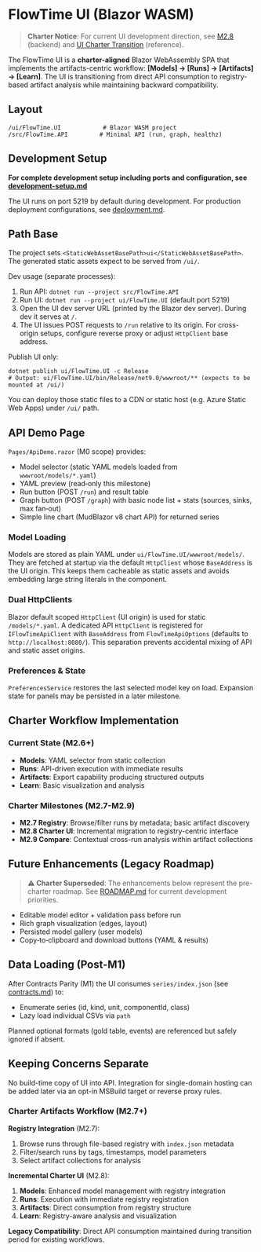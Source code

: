 # FlowTime UI (Blazor WASM)

> **Charter Notice**: For current UI development direction, see [M2.8](../milestones/M2.8.md) (backend) and [UI Charter Transition](../transitions/UI-M2.6-CHARTER-TRANSITION.md) (reference).

The FlowTime UI is a **charter-aligned** Blazor WebAssembly SPA that implements the artifacts-centric workflow: **[Models] → [Runs] → [Artifacts] → [Learn]**. The UI is transitioning from direct API consumption to registry-based artifact analysis while maintaining backward compatibility.

## Layout
```
/ui/FlowTime.UI            # Blazor WASM project
/src/FlowTime.API         # Minimal API (run, graph, healthz)
```

## Development Setup

**For complete development setup including ports and configuration, see [development-setup.md](../development/development-setup.md)**

The UI runs on port 5219 by default during development. For production deployment configurations, see [deployment.md](deployment.md).

## Path Base
The project sets `<StaticWebAssetBasePath>ui</StaticWebAssetBasePath>`. The generated static assets expect to be served from `/ui/`.

Dev usage (separate processes):
1. Run API: `dotnet run --project src/FlowTime.API`
2. Run UI:  `dotnet run --project ui/FlowTime.UI` (default port 5219)
3. Open the UI dev server URL (printed by the Blazor dev server). During dev it serves at `/`.
4. The UI issues POST requests to `/run` relative to its origin. For cross-origin setups, configure reverse proxy or adjust `HttpClient` base address.

Publish UI only:
```
dotnet publish ui/FlowTime.UI -c Release
# Output: ui/FlowTime.UI/bin/Release/net9.0/wwwroot/** (expects to be mounted at /ui/)
```
You can deploy those static files to a CDN or static host (e.g. Azure Static Web Apps) under `/ui/` path.

## API Demo Page
`Pages/ApiDemo.razor` (M0 scope) provides:
- Model selector (static YAML models loaded from `wwwroot/models/*.yaml`)
- YAML preview (read‑only this milestone)
- Run button (POST `/run`) and result table
- Graph button (POST `/graph`) with basic node list + stats (sources, sinks, max fan‑out)
- Simple line chart (MudBlazor v8 chart API) for returned series

### Model Loading
Models are stored as plain YAML under `ui/FlowTime.UI/wwwroot/models/`. They are fetched at startup via the default `HttpClient` whose `BaseAddress` is the UI origin. This keeps them cacheable as static assets and avoids embedding large string literals in the component.

### Dual HttpClients
Blazor default scoped `HttpClient` (UI origin) is used for static `/models/*.yaml`. A dedicated API `HttpClient` is registered for `IFlowTimeApiClient` with `BaseAddress` from `FlowTimeApiOptions` (defaults to `http://localhost:8080/`). This separation prevents accidental mixing of API and static asset origins.

### Preferences & State
`PreferencesService` restores the last selected model key on load. Expansion state for panels may be persisted in a later milestone.

## Charter Workflow Implementation

### Current State (M2.6+)
- **Models**: YAML selector from static collection
- **Runs**: API-driven execution with immediate results
- **Artifacts**: Export capability producing structured outputs
- **Learn**: Basic visualization and analysis

### Charter Milestones (M2.7-M2.9)
- **M2.7 Registry**: Browse/filter runs by metadata; basic artifact discovery
- **M2.8 Charter UI**: Incremental migration to registry-centric interface  
- **M2.9 Compare**: Contextual cross-run analysis within artifact collections

## Future Enhancements (Legacy Roadmap)
> **⚠️ Charter Superseded**: The enhancements below represent the pre-charter roadmap. See [ROADMAP.md](../ROADMAP.md) for current development priorities.

- Editable model editor + validation pass before run
- Rich graph visualization (edges, layout)  
- Persisted model gallery (user models)
- Copy‑to‑clipboard and download buttons (YAML & results)

## Data Loading (Post-M1)
After Contracts Parity (M1) the UI consumes `series/index.json` (see [contracts.md](../reference/contracts.md)) to:
* Enumerate series (id, kind, unit, componentId, class)
* Lazy load individual CSVs via `path`

Planned optional formats (gold table, events) are referenced but safely ignored if absent.

## Keeping Concerns Separate
No build-time copy of UI into API. Integration for single-domain hosting can be added later via an opt-in MSBuild target or reverse proxy rules.

### Charter Artifacts Workflow (M2.7+)

**Registry Integration** (M2.7):
1. Browse runs through file-based registry with `index.json` metadata
2. Filter/search runs by tags, timestamps, model parameters  
3. Select artifact collections for analysis

**Incremental Charter UI** (M2.8):
1. **Models**: Enhanced model management with registry integration
2. **Runs**: Execution with immediate registry registration
3. **Artifacts**: Direct consumption from registry structure  
4. **Learn**: Registry-aware analysis and visualization

**Legacy Compatibility**: Direct API consumption maintained during transition period for existing workflows.
